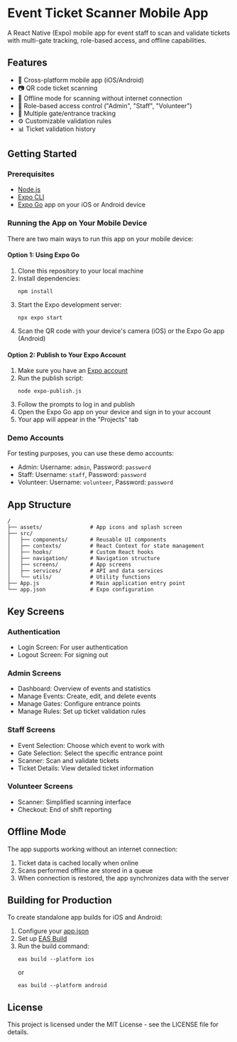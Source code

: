 # Event Ticket Scanner Mobile App

A React Native (Expo) mobile app for event staff to scan and validate tickets with multi-gate tracking, role-based access, and offline capabilities.

## Features

- 📱 Cross-platform mobile app (iOS/Android)
- 📷 QR code ticket scanning
- 🔄 Offline mode for scanning without internet connection
- 👥 Role-based access control ("Admin", "Staff", "Volunteer")
- 🚪 Multiple gate/entrance tracking
- ⚙️ Customizable validation rules
- 📊 Ticket validation history

## Getting Started

### Prerequisites

- [Node.js](https://nodejs.org/)
- [Expo CLI](https://docs.expo.dev/get-started/installation/)
- [Expo Go](https://expo.dev/client) app on your iOS or Android device

### Running the App on Your Mobile Device

There are two main ways to run this app on your mobile device:

#### Option 1: Using Expo Go

1. Clone this repository to your local machine
2. Install dependencies:
   ```
   npm install
   ```
3. Start the Expo development server:
   ```
   npx expo start
   ```
4. Scan the QR code with your device's camera (iOS) or the Expo Go app (Android)

#### Option 2: Publish to Your Expo Account

1. Make sure you have an [Expo account](https://expo.dev/signup)
2. Run the publish script:
   ```
   node expo-publish.js
   ```
3. Follow the prompts to log in and publish
4. Open the Expo Go app on your device and sign in to your account
5. Your app will appear in the "Projects" tab

### Demo Accounts

For testing purposes, you can use these demo accounts:

- Admin: Username: `admin`, Password: `password`
- Staff: Username: `staff`, Password: `password`
- Volunteer: Username: `volunteer`, Password: `password`

## App Structure

```
/
├── assets/               # App icons and splash screen
├── src/
│   ├── components/       # Reusable UI components
│   ├── contexts/         # React Context for state management
│   ├── hooks/            # Custom React hooks
│   ├── navigation/       # Navigation structure
│   ├── screens/          # App screens
│   ├── services/         # API and data services
│   └── utils/            # Utility functions
├── App.js                # Main application entry point
└── app.json              # Expo configuration
```

## Key Screens

### Authentication
- Login Screen: For user authentication
- Logout Screen: For signing out

### Admin Screens
- Dashboard: Overview of events and statistics
- Manage Events: Create, edit, and delete events
- Manage Gates: Configure entrance points
- Manage Rules: Set up ticket validation rules

### Staff Screens
- Event Selection: Choose which event to work with
- Gate Selection: Select the specific entrance point
- Scanner: Scan and validate tickets
- Ticket Details: View detailed ticket information

### Volunteer Screens
- Scanner: Simplified scanning interface
- Checkout: End of shift reporting

## Offline Mode

The app supports working without an internet connection:

1. Ticket data is cached locally when online
2. Scans performed offline are stored in a queue
3. When connection is restored, the app synchronizes data with the server

## Building for Production

To create standalone app builds for iOS and Android:

1. Configure your [app.json](https://docs.expo.dev/versions/latest/config/app/)
2. Set up [EAS Build](https://docs.expo.dev/build/setup/)
3. Run the build command:
   ```
   eas build --platform ios
   ```
   or
   ```
   eas build --platform android
   ```

## License

This project is licensed under the MIT License - see the LICENSE file for details.